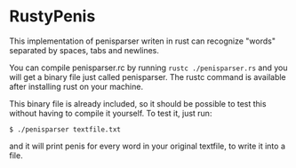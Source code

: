 # RustyPenis

This implementation of penisparser writen in rust can recognize "words" separated by spaces, tabs and newlines.

You can compile penisparser.rc by running `rustc ./penisparser.rs` and you will get a binary file just called penisparser. The rustc command is available after installing rust on your machine.

This binary file is already included, so it should be possible to test this without having to compile it yourself. To test it, just run:

```
$ ./penisparser textfile.txt
```

and it will print penis for every word in your original textfile, to write it into a file.
